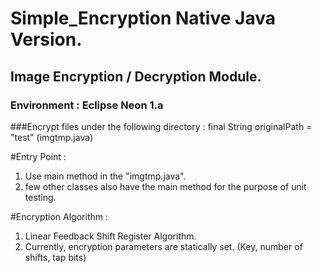 # Simple_Encryption Native Java Version.
## Image Encryption / Decryption Module.

### Environment : Eclipse Neon 1.a
###Encrypt files under the following directory : final String originalPath = "test" (imgtmp.java)

#Entry Point : 
  1. Use main method in the "imgtmp.java".
  2. few other classes also have the main method for the purpose of unit testing.

#Encryption Algorithm :
  1. Linear Feedback Shift Register Algorithm.
  2. Currently, encryption parameters are statically set. (Key, number of shifts, tap bits)
